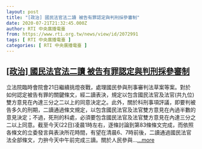 ```yaml
---
layout: post
title: "[政治] 國民法官法二讀 被告有罪認定與判刑採參審制"
date: 2020-07-21T21:32:45.000Z
author: RTI 中央廣播電臺
from: https://www.rti.org.tw/news/view/id/2072991
tags: [ RTI 中央廣播電臺 ]
categories: [ RTI 中央廣播電臺 ]
---
```

<!--1595367165000-->
[[政治] 國民法官法二讀 被告有罪認定與判刑採參審制](https://www.rti.org.tw/news/view/id/2072991)
------

<div>
立法院臨時會院會21日繼續挑燈夜戰，處理國民參與刑事審判法草案等案。對於如何認定被告有罪的關鍵條文，經二讀表決，規定以包含國民法官及法官(共九位)雙方意見在內達三分之二以上的同意決定之。此外，關於科刑事項評議，即要判被告多久的刑期，二讀通過條文規定，以包含國民法官及法官雙方意見在內過半數的意見決定；不過，死刑的科處，必須要包含國民法官及法官雙方意見在內達三分之二以上同意。截至今天(22日)凌晨1時左右，逐條討論到第83條條文完成，而依照各條文的立委發言與表決所花時間，有望在清晨6、7時前後，二讀通過國民法官法全部條文，力拚今天中午前完成三讀。關於人民參與...<a target="_blank" href="https://www.rti.org.tw/news/view/id/2072991">...more</a>
</div>
